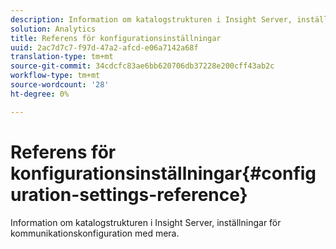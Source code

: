 ```yaml
---
description: Information om katalogstrukturen i Insight Server, inställningar för kommunikationskonfiguration med mera.
solution: Analytics
title: Referens för konfigurationsinställningar
uuid: 2ac7d7c7-f97d-47a2-afcd-e06a7142a68f
translation-type: tm+mt
source-git-commit: 34cdcfc83ae6bb620706db37228e200cff43ab2c
workflow-type: tm+mt
source-wordcount: '28'
ht-degree: 0%

---
```



# Referens för konfigurationsinställningar{#configuration-settings-reference}

Information om katalogstrukturen i Insight Server, inställningar för kommunikationskonfiguration med mera.

